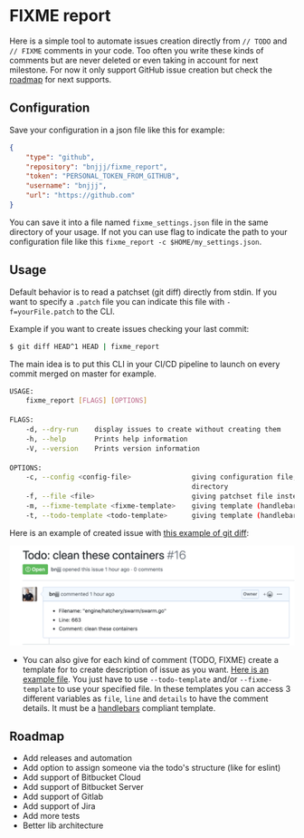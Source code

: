 # FIXME report

Here is a simple tool to automate issues creation directly from `// TODO` and `// FIXME` comments in your code. Too often you write these kinds of comments but are never deleted or even taking in account for next milestone. For now it only support GitHub issue creation but check the [roadmap](#roadmap) for next supports.

## Configuration

Save your configuration in a json file like this for example:

```json
{
    "type": "github",
    "repository": "bnjjj/fixme_report",
    "token": "PERSONAL_TOKEN_FROM_GITHUB",
    "username": "bnjjj",
    "url": "https://github.com"
}
```

You can save it into a file named `fixme_settings.json` file in the same directory of your usage. If not you can use flag to indicate the path to your configuration file like this `fixme_report -c $HOME/my_settings.json`.

## Usage

Default behavior is to read a patchset (git diff) directly from stdin. If you want to specify a `.patch` file you can indicate this file with `-f=yourFile.patch` to the CLI.

Example if you want to create issues checking your last commit:

```bash
$ git diff HEAD^1 HEAD | fixme_report
```

The main idea is to put this CLI in your CI/CD pipeline to launch on every commit merged on master for example.


```bash
USAGE:
    fixme_report [FLAGS] [OPTIONS]

FLAGS:
    -d, --dry-run    display issues to create without creating them
    -h, --help       Prints help information
    -V, --version    Prints version information

OPTIONS:
    -c, --config <config-file>               giving configuration file, default is fixme_settings.json in the current
                                             directory
    -f, --file <file>                        giving patchset file instead of parsing it via stdin
    -m, --fixme-template <fixme-template>    giving template (handlebars) file for fixme cases (OPTIONAL)
    -t, --todo-template <todo-template>      giving template (handlebars) file for todo cases (OPTIONAL)
```

Here is an example of created issue with [this example of git diff](samples/sample_with_todo):

![example issue](example_issue.png)

+ You can also give for each kind of comment (TODO, FIXME) create a template for to create description of issue as you want. [Here is an example file](./example_todo.tmpl). You just have to use `--todo-template` and/or `--fixme-template` to use your specified file. In these templates you can access 3 different variables as `file`, `line` and `details` to have the comment details. It must be a [handlebars](https://handlebarsjs.com/) compliant template.


## Roadmap

+ Add releases and automation
+ Add option to assign someone via the todo's structure (like for eslint)
+ Add support of Bitbucket Cloud
+ Add support of Bitbucket Server
+ Add support of Gitlab
+ Add support of Jira
+ Add more tests
+ Better lib architecture
